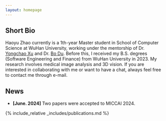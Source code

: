 ```yaml
---
layout: homepage
---
```


## Short Bio

Haoyu Zhao currently is a 1th-year Master student in School of Computer Science at WuHan University, working under the mentorship of Dr. [Yongchao Xu](https://scholar.google.fr/citations?user=ArIg7-0AAAAJ&hl=fr) and Dr. [Bo Du](https://scholar.google.com/citations?user=Shy1gnMAAAAJ&hl=zh-CN&oi=ao). Before this, I received my B.S. degrees (Software Engineering and Finance) from WuHan University in 2023. My research involves medical image analysis and 3D vision. If you are interested in collaborating with me or want to have a chat, always feel free to contact me through e-mail.

## News

- **[June. 2024]** Two papers were accepted to MICCAI 2024.


{% include_relative _includes/publications.md %}


